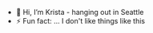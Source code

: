 - 👋 Hi, I’m Krista - hanging out in Seattle
- ⚡ Fun fact: ... I don't like things like this

<!---
kristaohalpin/kristaohalpin is a ✨ special ✨ repository because its `README.md` (this file) appears on your GitHub profile.
You can click the Preview link to take a look at your changes.
--->
